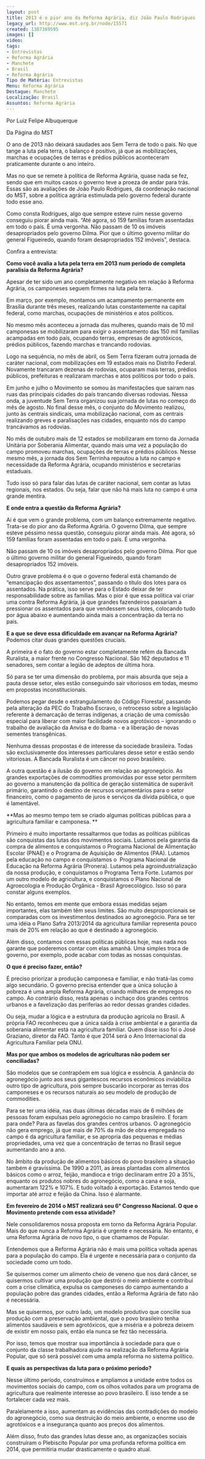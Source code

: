 ```yaml
---
layout: post
title: 2013 é o pior ano da Reforma Agrária, diz João Paulo Rodrigues
legacy_url: http://www.mst.org.br/node/15571
created: 1387369595
images: []
video: 
tags:
- Entrevistas
- Reforma Agrária
- Manchete
- Brasil
- Reforma Agrária
Tipo de Matéria: Entrevistas
Menu: Reforma Agrária
Destaque: Manchete
Localização: Brasil
Assuntos: Reforma Agrária
---
```



Por Luiz Felipe Albuquerque

Da Página do MST

O ano  de 2013 não deixará saudades aos Sem Terra de todo o país. No que tange  a luta pela terra, o balanço é positivo, já que as mobilizações,  marchas e ocupações de terras e prédios públicos aconteceram  praticamente durante o ano inteiro.


Mas no que se remete à  política de Reforma Agrária, quase nada se fez, sendo que em muitos  casos o governo teve a proeza de andar para trás. Essas são as  avaliações de João Paulo Rodrigues, da coordenação nacional do MST,  sobre a política agrária estimulada pelo governo federal durante todo  esse ano.    


Como consta Rodrigues, algo que sempre esteve ruim  nesse governo conseguiu piorar ainda mais. “Até agora, só 159 famílias  foram assentadas em todo o país. É uma vergonha. Não passam de 10 os  imóveis desapropriados pelo governo Dilma. Pior que o último governo  militar do general Figueiredo, quando foram desapropriados 152 imóveis”,  destaca. 


Confira a entrevista: 


**Como você avalia a luta pela terra em 2013 num período de completa paralisia da Reforma Agrária?**

Apesar de ter sido um ano completamente negativo em relação à Reforma Agrária, os camponeses seguem firmes na luta pela terra.


Em  março, por exemplo, montamos um acampamento permanente em Brasília  durante três meses, realizando lutas constantemente na capital federal,  como marchas, ocupações de ministérios e atos políticos.


No mesmo  mês aconteceu a jornada das mulheres, quando mais de 10 mil camponesas  se mobilizaram para exigir o assentamento das 150 mil famílias acampadas  em todo país, ocupando terras, empresas de agrotóxicos, prédios  públicos, fazendo marchas e trancando rodovias. 


Logo na  sequência, no mês de abril, os Sem Terra fizeram outra jornada de  caráter nacional, com mobilizações em 19 estados mais no Distrito  Federal. Novamente trancaram dezenas de rodovias, ocuparam mais terras,  prédios públicos, prefeituras e realizaram marchas e atos políticos por  todo o país. 


Em junho e julho o Movimento se somou às  manifestações que saíram nas ruas das principais cidades do país  trancando diversas rodovias. Nessa onda, a juventude Sem Terra organizou  sua jornada de lutas no começo do mês de agosto. No final desse mês, o  conjunto do Movimento realizou, junto às centrais sindicais, uma  mobilização nacional, com as centrais realizando greves e paralisações  nas cidades, enquanto nós do campo trancávamos as rodovias.


No  mês de outubro mais de 12 estados se mobilizaram em torno da Jornada  Unitária por Soberania Alimentar, quando mais uma vez a população do  campo promoveu marchas, ocupações de terras e prédios públicos. Nesse  mesmo mês, a jornada dos Sem Terrinha repautou a luta no campo e  necessidade da Reforma Agrária, ocupando ministérios e secretarias  estaduais. 


Tudo isso só para falar das lutas de caráter  nacional, sem contar as lutas regionais, nos estados. Ou seja, falar que  não há mais luta no campo é uma grande mentira.


**E onde entra a questão da Reforma Agrária?**

Aí  é que vem o grande problema, com um balanço extremamente negativo.  Trata-se do pior ano da Reforma Agrária. O governo Dilma, que sempre  esteve péssimo nessa questão, conseguiu piorar ainda mais. Até agora, só  159 famílias foram assentadas em todo o país. É uma vergonha.


Não  passam de 10 os imóveis desapropriados pelo governo Dilma. Pior que o  último governo militar do general Figueiredo, quando foram  desapropriados 152 imóveis. 


Outro grave problema é o que o  governo federal está chamando de “emancipação dos assentamentos”,  passando o título dos lotes para os assentados. Na prática, isso serve  para o Estado deixar de ter responsabilidade sobre as famílias. Mas o  pior é que essa política vai criar uma contra Reforma Agrária, já que  grandes fazendeiros passariam a pressionar os assentados para que  vendessem seus lotes, colocando tudo por água abaixo e aumentando ainda  mais a concentração da terra no país.    


**E a que se deve essa dificuldade em avançar na Reforma Agrária?**
Podemos citar duas grandes questões cruciais.


A  primeira é o fato do governo estar completamente refém da Bancada  Ruralista, a maior frente no Congresso Nacional. São 162 deputados e 11  senadores, sem contar a legião de adeptos de última hora.


Só para  se ter uma dimensão do problema, por mais absurda que seja a pauta  desse setor, eles estão conseguindo sair vitoriosos em todas, mesmo em  propostas inconstitucionais. 


Podemos pegar desde o  estrangulamento do Código Florestal, passando pela alteração da PEC do  Trabalho Escravo, o retrocesso sobre a legislação referente à demarcação  de terras indígenas, a criação de uma comissão especial para liberar  com maior facilidade novos agrotóxicos – ignorando o trabalho de  avaliação da Anvisa e do Ibama - e a liberação de novas sementes  transgênicas.


Nenhuma dessas propostas é de interesse da  sociedade brasileira. Todas são exclusivamente dos interesses  particulares desse setor e estão sendo vitoriosas. A Bancada Ruralista é  um câncer no povo brasileiro.


A outra questão é a ilusão do  governo em relação ao agronegócio. As grandes exportações de commodities  promovidas por esse setor permitem ao governo a manutenção da política  de geração sistemática de superávit primário, garantindo o destino de  recursos orçamentários para o setor financeiro, como o pagamento de  juros e serviços da dívida pública, o que é lamentável.


**Mas ao mesmo tempo tem se criado algumas políticas públicas para a agricultura familiar e camponesa. **

Primeiro  é muito importante ressaltarmos que todas as políticas públicas são  conquistas das lutas dos movimentos sociais. Lutamos pela garantia da  compra de alimentos e conquistamos o Programa Nacional de Alimentação  Escolar (PNAE) e o Programa de Aquisição de Alimentos (PAA). Lutamos  pela educação no campo e conquistamos o  Programa Nacional de Educação  na Reforma Agrária (Pronera).
Lutamos pela  agroindustrialização da nossa produção, e conquistamos o Programa Terra  Forte. Lutamos por um outro modelo de agricultura, e conquistamos o  Plano Nacional de Agroecologia e Produção Orgânica - Brasil  Agroecológico. Isso só para constar alguns exemplos.


No entanto,  temos em mente que embora essas medidas sejam importantes, elas também  têm seus limites. São muito desproporcionais se comparadas com os  investimentos destinados ao agronegócio. Para se ter uma idéia o Plano  Safra 2013/2014 da agricultura familiar representa pouco mais de 20% em  relação ao que é destinado a agronegócio.


Além disso, contamos  com essas políticas públicas hoje, mas nada nos garante que poderemos  contar com elas amanhã. Uma simples troca de governo, por exemplo, pode  acabar com todas as nossas conquistas.  


**O que é preciso fazer, então?**

É  preciso priorizar a produção camponesa e familiar, e não tratá-las como  algo secundário. O governo precisa entender que a única solução à  pobreza é uma ampla Reforma Agrária, criando milhares de empregos no  campo. Ao contrário disso, resta apenas o inchaço dos grandes centros  urbanos e a favelização das periferias ao redor dessas grandes  cidades.   


Ou seja, mudar a lógica e a estrutura da produção  agrícola no Brasil. A própria FAO reconheceu que a única saída à crise  ambiental e a garantia da soberania alimentar está na agricultura  familiar. Quem disse isso foi o José Graziano, diretor da FAO. Tanto é  que 2014 será o Ano Internacional da Agricultura Familiar pela ONU. 


**Mas por que ambos os modelos de agriculturas não podem ser conciliadas?**

São  modelos que se contrapõem em sua lógica e essência. A ganância do  agronegócio junto aos seus gigantescos recursos econômicos inviabiliza  outro tipo de agricultura, pois sempre buscarão incorporar as terras dos  camponeses e os recursos naturais ao seu modelo de produção de  commodities.


Para se ter uma idéia, nas duas últimas décadas mais  de 6 milhões de pessoas foram expulsas pelo agronegócio no campo  brasileiro. E foram para onde? Para as favelas dos grandes centros  urbanos. O agronegócio não gera emprego, já que mais de 70% da mão de  obra empregada no campo é da agricultura familiar, e se apropria das  pequenas e médias propriedades, uma vez que a concentração de terras no  Brasil segue aumentando ano a ano.


No âmbito da produção de  alimentos básicos do povo brasileiro a situação também é gravíssima. De  1990 a 2011, as áreas plantadas com alimentos básicos como o arroz,  feijão, mandioca e trigo declinaram entre 20 a 35%, enquanto os produtos  nobres do agronegócio, como a cana e soja, aumentaram 122% e 107%. E  tudo voltado à exportação. Estamos tendo que importar até arroz e feijão  da China. Isso é alarmante.


**Em fevereiro de 2014 o MST realizará seu 6° Congresso Nacional. O que o Movimento pretende com essa atividade?**

Nele  consolidaremos nossa proposta em torno da Reforma Agrária Popular. Mais  do que nunca a Reforma Agrária é urgente e necessária. No entanto, é  uma Reforma Agrária de novo tipo, o que chamamos de Popular.


Entendemos  que a Reforma Agrária não é mais uma política voltada apenas para a  população do campo. Ela é urgente e necessária para o conjunto da  sociedade como um todo. 


Se quisermos comer um alimento cheio de  veneno que nos dará câncer, se quisermos cultivar uma produção que  destrói o meio ambiente e contribui com a crise climática, expulsa os  camponeses do campo aumentando a população pobre das grandes cidades,  então a Reforma Agrária de fato não é necessária.


Mas se  quisermos, por outro lado, um modelo produtivo que concilie sua produção  com a preservação ambiental, que o povo brasileiro tenha alimentos  saudáveis e sem agrotóxicos, que a miséria e a pobreza deixem de existir  em nosso país, então ela nunca se fez tão necessária.


Por isso,  temos que mostrar sua importância à sociedade para que o conjunto da  classe trabalhadora ajude na realização da Reforma Agrária Popular, que  só será possível com uma ampla reforma no sistema político.


**E quais as perspectivas da luta para o próximo período?**

Nesse  último período, construímos e ampliamos a unidade entre todos os  movimentos sociais do campo, com os olhos voltados para um programa de  agricultura que realmente interesse ao povo brasileiro. E isso tende a  se fortalecer cada vez mais.


Paralelamente a isso, aumentam as  evidências das contradições do modelo do agronegócio, como sua  destruição do meio ambiente, o enorme uso de agrotóxicos e a insegurança  quanto aos preços dos alimentos.


Além disso, fruto das grandes  lutas desse ano, as organizações sociais construíram o Plebiscito  Popular por uma profunda reforma política em 2014, que permitiria mudar  drasticamente o quadro atual.
 
 
 
